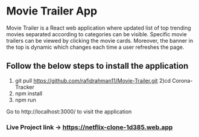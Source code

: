 # Movie Trailer App

Movie Trailer is a React web application where updated list of top trending movies separated according to categories can be visible. Specific movie trailers can be viewed by clicking the movie cards. Moreover, the banner in the top is dynamic which changes each time a user refreshes the page.

## Follow the below steps to install the application

1. git pull https://github.com/rafidrahman11/Movie-Trailer.git
   2)cd Corona-Tracker
2. npm install
3. npm run

Go to http://localhost:3000/ to visit the application

### Live Project link -> https://netflix-clone-1d385.web.app
